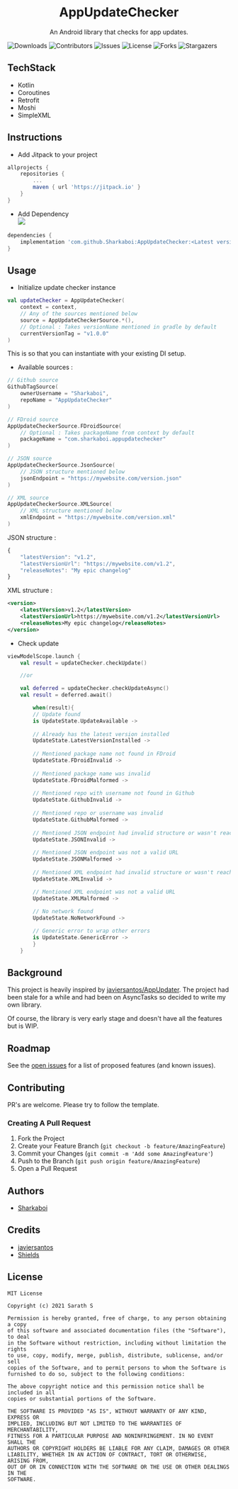 <p align="center">
  <h1 align="center">AppUpdateChecker</h1>
  <p align="center">
    An Android library that checks for app updates. 
    <br/>
  </p>
</p>

![Downloads](https://img.shields.io/github/downloads/Sharkaboi/AppUpdateChecker/total) ![Contributors](https://img.shields.io/github/contributors/Sharkaboi/AppUpdateChecker?color=dark-green) ![Issues](https://img.shields.io/github/issues/Sharkaboi/AppUpdateChecker) ![License](https://img.shields.io/github/license/Sharkaboi/AppUpdateChecker) ![Forks](https://img.shields.io/github/forks/Sharkaboi/AppUpdateChecker?style=social) ![Stargazers](https://img.shields.io/github/stars/Sharkaboi/AppUpdateChecker?style=social)

## TechStack
* Kotlin
* Coroutines
* Retrofit
* Moshi
* SimpleXML

## Instructions

* Add Jitpack to your project

```groovy
allprojects {
	repositories {
		...
		maven { url 'https://jitpack.io' }
	}
}
```

* Add Dependency  
[![](https://jitpack.io/v/Sharkaboi/AppUpdateChecker.svg)](https://jitpack.io/#Sharkaboi/AppUpdateChecker)
```groovy
dependencies {
	implementation 'com.github.Sharkaboi:AppUpdateChecker:<Latest version>'
}
```

## Usage

* Initialize update checker instance
```kotlin
val updateChecker = AppUpdateChecker(
	context = context,
	// Any of the sources mentioned below
	source = AppUpdateCheckerSource.*(), 
	// Optional : Takes versionName mentioned in gradle by default
	currentVersionTag = "v1.0.0" 
)
```
This is so that you can instantiate with your existing DI setup.

* Available sources :
```kotlin
// Github source
GithubTagSource(
	ownerUsername = "Sharkaboi",
	repoName = "AppUpdateChecker"
)

// FDroid source
AppUpdateCheckerSource.FDroidSource(
	// Optional : Takes packageName from context by default
	packageName = "com.sharkaboi.appupdatechecker" 
)

// JSON source
AppUpdateCheckerSource.JsonSource(
	// JSON structure mentioned below
	jsonEndpoint = "https://mywebsite.com/version.json"
)

// XML source
AppUpdateCheckerSource.XMLSource(
	// XML structure mentioned below
	xmlEndpoint = "https://mywebsite.com/version.xml"
)
```
JSON structure : 
```javascript
{
	"latestVersion": "v1.2",
	"latestVersionUrl": "https://mywebsite.com/v1.2",
	"releaseNotes": "My epic changelog"
}
```
XML structure : 
```xml
<version>
	<latestVersion>v1.2</latestVersion>
	<latestVersionUrl>https://mywebsite.com/v1.2</latestVersionUrl>
	<releaseNotes>My epic changelog</releaseNotes>
</version>
```

* Check update
```kotlin
viewModelScope.launch {
	val result = updateChecker.checkUpdate()

	//or

	val deferred = updateChecker.checkUpdateAsync()
	val result = deferred.await()

        when(result){
		// Update found
		is UpdateState.UpdateAvailable ->
			
		// Already has the latest version installed
		UpdateState.LatestVersionInstalled -> 
			
		// Mentioned package name not found in FDroid 
		UpdateState.FDroidInvalid -> 
			
		// Mentioned package name was invalid
		UpdateState.FDroidMalformed -> 
			
		// Mentioned repo with username not found in Github
		UpdateState.GithubInvalid -> 
			
		// Mentioned repo or username was invalid
		UpdateState.GithubMalformed -> 
			
		// Mentioned JSON endpoint had invalid structure or wasn't reachable
		UpdateState.JSONInvalid -> 
			
		// Mentioned JSON endpoint was not a valid URL
		UpdateState.JSONMalformed -> 
			
		// Mentioned XML endpoint had invalid structure or wasn't reachable
		UpdateState.XMLInvalid -> 

		// Mentioned XML endpoint was not a valid URL
		UpdateState.XMLMalformed -> 
	
		// No network found
		UpdateState.NoNetworkFound -> 

		// Generic error to wrap other errors
		is UpdateState.GenericError -> 
        }
    }
```
## Background

This project is heavily inspired by [javiersantos/AppUpdater](https://github.com/javiersantos/AppUpdater). The project had been stale for a while and had been on AsyncTasks so decided to write my own library.

Of course, the library is very early stage and doesn't have all the features but is WIP.

## Roadmap

See the [open issues](https://github.com/Sharkaboi/AppUpdateChecker/issues) for a list of proposed features (and known issues).

## Contributing

PR's are welcome. Please try to follow the template.

### Creating A Pull Request

1. Fork the Project
2. Create your Feature Branch (`git checkout -b feature/AmazingFeature`)
3. Commit your Changes (`git commit -m 'Add some AmazingFeature'`)
4. Push to the Branch (`git push origin feature/AmazingFeature`)
5. Open a Pull Request


## Authors

* [Sharkaboi](https://github.com/Sharkaboi)

## Credits

* [javiersantos](https://github.com/javiersantos)
* [Shields](https://shields.io/)

## License

```
MIT License

Copyright (c) 2021 Sarath S

Permission is hereby granted, free of charge, to any person obtaining a copy
of this software and associated documentation files (the "Software"), to deal
in the Software without restriction, including without limitation the rights
to use, copy, modify, merge, publish, distribute, sublicense, and/or sell
copies of the Software, and to permit persons to whom the Software is
furnished to do so, subject to the following conditions:

The above copyright notice and this permission notice shall be included in all
copies or substantial portions of the Software.

THE SOFTWARE IS PROVIDED "AS IS", WITHOUT WARRANTY OF ANY KIND, EXPRESS OR
IMPLIED, INCLUDING BUT NOT LIMITED TO THE WARRANTIES OF MERCHANTABILITY,
FITNESS FOR A PARTICULAR PURPOSE AND NONINFRINGEMENT. IN NO EVENT SHALL THE
AUTHORS OR COPYRIGHT HOLDERS BE LIABLE FOR ANY CLAIM, DAMAGES OR OTHER
LIABILITY, WHETHER IN AN ACTION OF CONTRACT, TORT OR OTHERWISE, ARISING FROM,
OUT OF OR IN CONNECTION WITH THE SOFTWARE OR THE USE OR OTHER DEALINGS IN THE
SOFTWARE.
```
